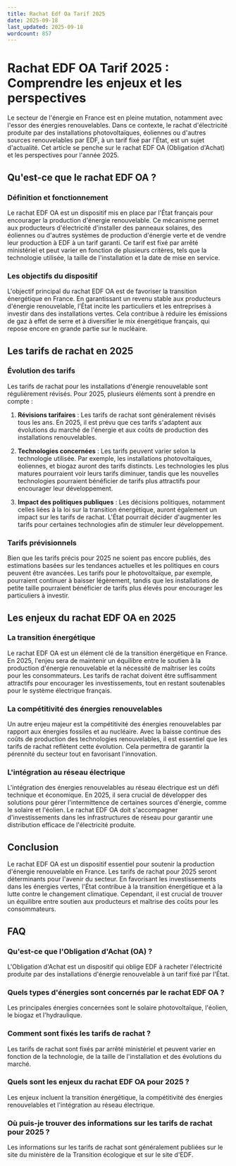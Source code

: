 ```yaml
---
title: Rachat Edf Oa Tarif 2025
date: 2025-09-18
last_updated: 2025-09-18
wordcount: 857
---
```


# Rachat EDF OA Tarif 2025 : Comprendre les enjeux et les perspectives

Le secteur de l'énergie en France est en pleine mutation, notamment avec l'essor des énergies renouvelables. Dans ce contexte, le rachat d'électricité produite par des installations photovoltaïques, éoliennes ou d'autres sources renouvelables par EDF, à un tarif fixé par l'État, est un sujet d'actualité. Cet article se penche sur le rachat EDF OA (Obligation d'Achat) et les perspectives pour l'année 2025.

## Qu'est-ce que le rachat EDF OA ?

### Définition et fonctionnement

Le rachat EDF OA est un dispositif mis en place par l'État français pour encourager la production d'énergie renouvelable. Ce mécanisme permet aux producteurs d'électricité d'installer des panneaux solaires, des éoliennes ou d'autres systèmes de production d'énergie verte et de vendre leur production à EDF à un tarif garanti. Ce tarif est fixé par arrêté ministériel et peut varier en fonction de plusieurs critères, tels que la technologie utilisée, la taille de l'installation et la date de mise en service.

### Les objectifs du dispositif

L'objectif principal du rachat EDF OA est de favoriser la transition énergétique en France. En garantissant un revenu stable aux producteurs d'énergie renouvelable, l'État incite les particuliers et les entreprises à investir dans des installations vertes. Cela contribue à réduire les émissions de gaz à effet de serre et à diversifier le mix énergétique français, qui repose encore en grande partie sur le nucléaire.

## Les tarifs de rachat en 2025

### Évolution des tarifs

Les tarifs de rachat pour les installations d'énergie renouvelable sont régulièrement révisés. Pour 2025, plusieurs éléments sont à prendre en compte :

1. **Révisions tarifaires** : Les tarifs de rachat sont généralement révisés tous les ans. En 2025, il est prévu que ces tarifs s'adaptent aux évolutions du marché de l'énergie et aux coûts de production des installations renouvelables.

2. **Technologies concernées** : Les tarifs peuvent varier selon la technologie utilisée. Par exemple, les installations photovoltaïques, éoliennes, et biogaz auront des tarifs distincts. Les technologies les plus matures pourraient voir leurs tarifs diminuer, tandis que les nouvelles technologies pourraient bénéficier de tarifs plus attractifs pour encourager leur développement.

3. **Impact des politiques publiques** : Les décisions politiques, notamment celles liées à la loi sur la transition énergétique, auront également un impact sur les tarifs de rachat. L'État pourrait décider d'augmenter les tarifs pour certaines technologies afin de stimuler leur développement.

### Tarifs prévisionnels

Bien que les tarifs précis pour 2025 ne soient pas encore publiés, des estimations basées sur les tendances actuelles et les politiques en cours peuvent être avancées. Les tarifs pour le photovoltaïque, par exemple, pourraient continuer à baisser légèrement, tandis que les installations de petite taille pourraient bénéficier de tarifs plus élevés pour encourager les particuliers à investir.

## Les enjeux du rachat EDF OA en 2025

### La transition énergétique

Le rachat EDF OA est un élément clé de la transition énergétique en France. En 2025, l'enjeu sera de maintenir un équilibre entre le soutien à la production d'énergie renouvelable et la nécessité de maîtriser les coûts pour les consommateurs. Les tarifs de rachat doivent être suffisamment attractifs pour encourager les investissements, tout en restant soutenables pour le système électrique français.

### La compétitivité des énergies renouvelables

Un autre enjeu majeur est la compétitivité des énergies renouvelables par rapport aux énergies fossiles et au nucléaire. Avec la baisse continue des coûts de production des technologies renouvelables, il est essentiel que les tarifs de rachat reflètent cette évolution. Cela permettra de garantir la pérennité du secteur tout en favorisant l'innovation.

### L'intégration au réseau électrique

L'intégration des énergies renouvelables au réseau électrique est un défi technique et économique. En 2025, il sera crucial de développer des solutions pour gérer l'intermittence de certaines sources d'énergie, comme le solaire et l'éolien. Le rachat EDF OA doit s'accompagner d'investissements dans les infrastructures de réseau pour garantir une distribution efficace de l'électricité produite.

## Conclusion

Le rachat EDF OA est un dispositif essentiel pour soutenir la production d'énergie renouvelable en France. Les tarifs de rachat pour 2025 seront déterminants pour l'avenir du secteur. En favorisant les investissements dans les énergies vertes, l'État contribue à la transition énergétique et à la lutte contre le changement climatique. Cependant, il est crucial de trouver un équilibre entre soutien aux producteurs et maîtrise des coûts pour les consommateurs.

## FAQ

### Qu'est-ce que l'Obligation d'Achat (OA) ?

L'Obligation d'Achat est un dispositif qui oblige EDF à racheter l'électricité produite par des installations d'énergie renouvelable à un tarif fixé par l'État.

### Quels types d'énergies sont concernés par le rachat EDF OA ?

Les principales énergies concernées sont le solaire photovoltaïque, l'éolien, le biogaz et l'hydraulique.

### Comment sont fixés les tarifs de rachat ?

Les tarifs de rachat sont fixés par arrêté ministériel et peuvent varier en fonction de la technologie, de la taille de l'installation et des évolutions du marché.

### Quels sont les enjeux du rachat EDF OA pour 2025 ?

Les enjeux incluent la transition énergétique, la compétitivité des énergies renouvelables et l'intégration au réseau électrique.

### Où puis-je trouver des informations sur les tarifs de rachat pour 2025 ?

Les informations sur les tarifs de rachat sont généralement publiées sur le site du ministère de la Transition écologique et sur le site d'EDF.